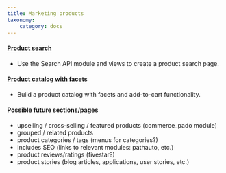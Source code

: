 ```yaml
---
title: Marketing products
taxonomy:
    category: docs
---
```


#### [Product search](01.product-search)
- Use the Search API module and views to create a product search page.

#### [Product catalog with facets](01.product-catalog-facets)
- Build a product catalog with facets and add-to-cart functionality.

#### Possible future sections/pages
- upselling / cross-selling / featured products (commerce_pado module)
- grouped / related products
- product categories / tags (menus for categories?)
- includes SEO (links to relevant modules: pathauto, etc.)
- product reviews/ratings (fivestar?)
- product stories (blog articles, applications, user stories, etc.)
